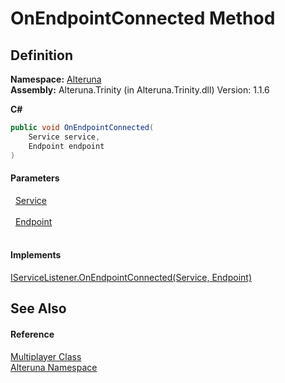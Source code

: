 # OnEndpointConnected Method




## Definition
**Namespace:** <a href="N_Alteruna">Alteruna</a>  
**Assembly:** Alteruna.Trinity (in Alteruna.Trinity.dll) Version: 1.1.6

**C#**
``` C#
public void OnEndpointConnected(
	Service service,
	Endpoint endpoint
)
```



#### Parameters
<dl><dt>  <a href="T_Alteruna_Service">Service</a></dt><dd> </dd><dt>  <a href="T_Alteruna_Endpoint">Endpoint</a></dt><dd> </dd></dl>

#### Implements
<a href="M_Alteruna_IServiceListener_OnEndpointConnected">IServiceListener.OnEndpointConnected(Service, Endpoint)</a>  


## See Also


#### Reference
<a href="T_Alteruna_Multiplayer">Multiplayer Class</a>  
<a href="N_Alteruna">Alteruna Namespace</a>  
